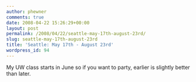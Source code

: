 ```yaml
---
author: phewner
comments: true
date: 2008-04-22 15:26:29+00:00
layout: post
permalink: /2008/04/22/seattle-may-17th-august-23rd/
slug: seattle-may-17th-august-23rd
title: 'Seattle: May 17th - August 23rd'
wordpress_id: 94
---
```


My UW class starts in June so if you want to party, earlier is slightly better than later.

